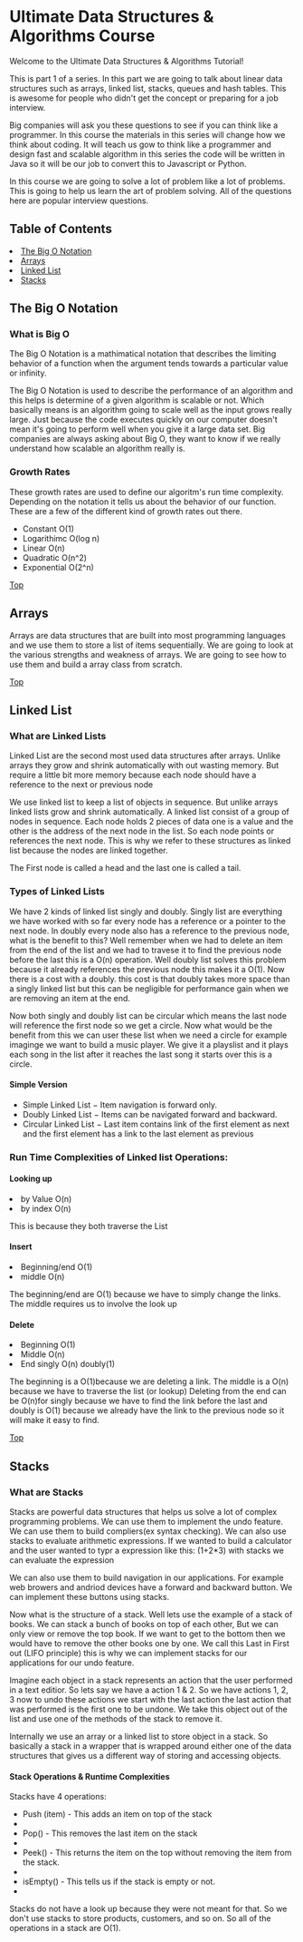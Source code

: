 <h1 id=home>Ultimate Data Structures & Algorithms Course</h1>
<p>Welcome to the Ultimate Data Structures & Algorithms Tutorial!</p>

<p>This is part 1 of a series. In this part we are going to talk about linear data structures such as arrays, linked list, stacks, queues and hash tables. This is awesome for people who didn't get the concept or preparing for a job interview.</p>

<p>Big companies will ask you these questions to see if you can think like a programmer. In this course the materials in this series will change how we think about coding. It will teach us gow to think like a programmer and design fast and scalable algorithm in this series the code will be written in Java so it will be our job to convert this to Javascript or Python. </p>

<p>In this course we are going to solve a lot of problem like a lot of problems. This is going to help us learn the art of problem solving. All of the questions here are popular interview questions. </p>

<h2>Table of Contents</h2>
<li><a href='#section1'>The Big O Notation</a></li>
<li><a href='#section2'>Arrays</a></li>
<li><a href='#section3'>Linked List</a></li>
<li><a href='#section4'>Stacks</a></li>

<h2 id=section1>The Big O Notation</h2>

<h3>What is Big O</h3>

<p>The Big O Notation is a mathimatical notation that describes the limiting behavior of a function when the argument tends towards a particular value or infinity.</p>

<p>The Big O Notation is used to describe the performance of an algorithm and this helps is determine of a given algorithm is scalable or not. Which basically means is an algorithm going to scale well as the input grows really large. Just because the code executes quickly on our computer doesn't mean it's going to perform well when you give it a large data set. Big companies are always asking about Big O, they want to know if we really understand how scalable an algorithm really is.</p>

<h3>Growth Rates</h3>

<p>These growth rates are used to define our algoritm's run time complexity. Depending on the notation it tells us about the behavior of our function. These are a few of the different kind of growth rates out there.</p>

<ul>
    <li>Constant O(1)</li>
    <li>Logarithimc O(log n)</li>
    <li>Linear O(n)</li>
    <li>Quadratic O(n^2)</li>
    <li>Exponential O(2^n)</li>
</ul>

<a href="#home">Top</a>

<h2 id=section2>Arrays</h2>

<p>Arrays are data structures that are built into most programming languages and we use them to store a list of items sequentially. We are going to look at the various strengths and weakness of arrays. We are going to see how to use them and build a array class from scratch. </p>

<a href="#home">Top</a>

<h2 id=section3>Linked List</h2>

<h3>What are Linked Lists</h3>

<p>Linked List are the second most used data structures after arrays. Unlike arrays they grow and shrink automatically with out wasting memory. But require a little bit more memory because each node should have a reference to the next or previous node </p>

<p>We use linked list to keep a list of objects in sequence. But unlike arrays linked lists grow and shrink automatically. A linked list consist of a group of nodes in sequence. Each node holds 2 pieces of data one is a value and the other is the address of the next node in the list. So each node points or references the next node. This is why we refer to these structures as linked list because the nodes are linked together.</p>

<p>The First node is called a head and the last one is called a tail.</p>

<h3>Types of Linked Lists</h3>

<p>We have 2 kinds of linked list singly and doubly. Singly list are everything we have worked with so far every node has a reference or a pointer to the next node. In doubly every node also has a reference to the previous node, what is the benefit to this? Well remember when we had to delete an item from the end of the list and we had to travese it to find the previous node before the last this is a O(n) operation. Well doubly list solves this problem because it already references the previous node this makes it a O(1). Now there is a cost with a doubly. this cost is that doubly takes more space than a singly linked list but this can be negligible for performance gain when we are removing an item at the end.</p>

<p> Now both singly and doubly list can be circular which means the last node will reference the first node so we get a circle. Now what would be the benefit from this we can user these list when we need a circle for example imaginge we want to build a music player. We give it a playslist and it plays each song in the list after it reaches the last song it starts over this is a circle.</p>

<h4>Simple Version</h4>
<ul>
    <li>Simple Linked List − Item navigation is forward only.</li>
    <li>Doubly Linked List − Items can be navigated forward and backward.</li>
    <li>Circular Linked List − Last item contains link of the first element as next and the first element has a link to the last element as previous</li>
</ul>

<h3>Run Time Complexities of Linked list Operations:</h3>

<h4>Looking up</h4>

<li>by Value O(n)</li>
<li>by index O(n)</li>

<p>This is because they both traverse the List</p>

<h4>Insert</h4>

<li>Beginning/end O(1)</li>
<li>middle O(n)</li>

<p>The beginning/end are O(1) because we have to simply change the links. The middle requires us to involve the look up </p>

<h4>Delete</h4>

<li>Beginning O(1)</li>
<li>Middle O(n)</li>

<li>End singly O(n) doubly(1)</li>

<p>The beginning is a O(1)because we are deleting a link. The middle is a O(n) because we have to traverse the list (or lookup) Deleting from the end can be O(n)for singly because we have to find the link before the last and doubly is O(1) because we already have the link to the previous node so it will make it easy to find.</p>

<a href="#home">Top</a>

<h2 id=section4>Stacks</h2>

<h3>What are Stacks</h3>

<p>Stacks are powerful data structures that helps us solve a lot of complex programming problems. We can use them to implement the undo feature. We can use them to build compliers(ex syntax checking). We can also use stacks to evaluate arithmetic expressions. If we wanted to build a calculator and the user wanted to typr a expression like this: (1+2*3) with stacks we can evaluate the expression</p>

<p>We can also use them to build navigation in our applications. For example web browers and andriod devices have a forward and backward button. We can implement these buttons using stacks.</p>

<p>Now what is the structure of a stack. Well lets use the example of a stack of books. We can stack a bunch of books on top of each other, But we can only view or remove the top book. If we want to get to the bottom then we would have to remove the other books one by one. We call this Last in First out (LIFO principle) this is why we can implement stacks for our applications for our undo feature.</p>

<p>Imagine each object in a stack represents an action that the user performed in a text editior. So lets say we have a action 1 & 2. So we have actions 1, 2, 3 now to undo these actions we start with the last action the last action that was performed is the first one to be undone. We take this object out of the list and use one of the methods of the stack to remove it.<p>

<p>Internally we use an array or a linked list to store object in a stack. So basically a stack in a wrapper that is wrapped around either one of the data structures that gives us a different way of storing and accessing objects.</p>

<h4>Stack Operations & Runtime Complexities</h4>

<p>Stacks have 4 operations:</p>

<ul>
<li>Push (item) - This adds an item on top of the stack<li>
<li>Pop() - This removes the last item on the stack<li>
<li>Peek() - This returns the item on the top without removing the item from the stack.<li>
<li>isEmpty() - This tells us if the stack is empty or not.<li>
</ul>

<p>Stacks do not have a look up because they were not meant for that. So we don't use stacks to store products, customers, and so on. So all of the operations in a stack are O(1).</p>